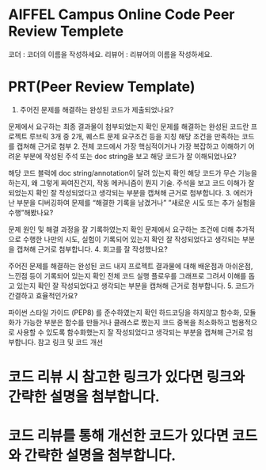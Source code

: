 # AIFFEL Campus Online Code Peer Review Templete
코더 : 코더의 이름을 작성하세요.
리뷰어 : 리뷰어의 이름을 작성하세요.

# PRT(Peer Review Template)
 1. 주어진 문제를 해결하는 완성된 코드가 제출되었나요?

문제에서 요구하는 최종 결과물이 첨부되었는지 확인
문제를 해결하는 완성된 코드란 프로젝트 루브릭 3개 중 2개, 퀘스트 문제 요구조건 등을 지칭
해당 조건을 만족하는 코드를 캡쳐해 근거로 첨부
 2. 전체 코드에서 가장 핵심적이거나 가장 복잡하고 이해하기 어려운 부분에 작성된 주석 또는 doc string을 보고 해당 코드가 잘 이해되었나요?

해당 코드 블럭에 doc string/annotation이 달려 있는지 확인
해당 코드가 무슨 기능을 하는지, 왜 그렇게 짜여진건지, 작동 메커니즘이 뭔지 기술.
주석을 보고 코드 이해가 잘 되었는지 확인
잘 작성되었다고 생각되는 부분을 캡쳐해 근거로 첨부합니다.
 3. 에러가 난 부분을 디버깅하여 문제를 “해결한 기록을 남겼거나” ”새로운 시도 또는 추가 실험을 수행”해봤나요?

문제 원인 및 해결 과정을 잘 기록하였는지 확인
문제에서 요구하는 조건에 더해 추가적으로 수행한 나만의 시도, 실험이 기록되어 있는지 확인
잘 작성되었다고 생각되는 부분을 캡쳐해 근거로 첨부합니다.
 4. 회고를 잘 작성했나요?

주어진 문제를 해결하는 완성된 코드 내지 프로젝트 결과물에 대해 배운점과 아쉬운점, 느낀점 등이 기록되어 있는지 확인
전체 코드 실행 플로우를 그래프로 그려서 이해를 돕고 있는지 확인
잘 작성되었다고 생각되는 부분을 캡쳐해 근거로 첨부합니다.
 5. 코드가 간결하고 효율적인가요?

파이썬 스타일 가이드 (PEP8) 를 준수하였는지 확인
하드코딩을 하지않고 함수화, 모듈화가 가능한 부분은 함수를 만들거나 클래스로 짰는지
코드 중복을 최소화하고 범용적으로 사용할 수 있도록 함수화했는지
잘 작성되었다고 생각되는 부분을 캡쳐해 근거로 첨부합니다.
참고 링크 및 코드 개선
# 코드 리뷰 시 참고한 링크가 있다면 링크와 간략한 설명을 첨부합니다.
# 코드 리뷰를 통해 개선한 코드가 있다면 코드와 간략한 설명을 첨부합니다.